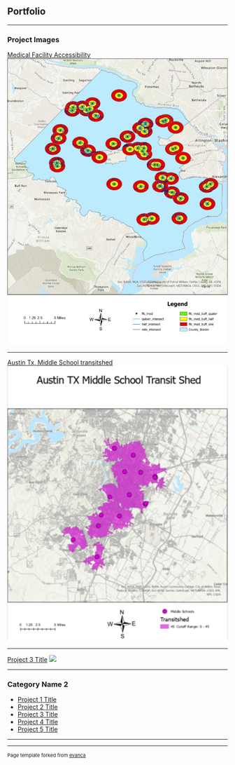 ## Portfolio

---

### Project Images

[Medical Facility Accessibility](/sample_page)
<img src="images/PY%20Project%20pic.jpg?raw=true"/>

---
[Austin Tx, Middle School transitshed](/pdf/sample_presentation.pdf)
<img src="images/Austin%20Texas%20Middle%20Schoold%20transit%20shed.png?raw=true"/>

---
[Project 3 Title](http://example.com/)
<img src="images/dummy_thumbnail.jpg?raw=true"/>

---

### Category Name 2

- [Project 1 Title](http://example.com/)
- [Project 2 Title](http://example.com/)
- [Project 3 Title](http://example.com/)
- [Project 4 Title](http://example.com/)
- [Project 5 Title](http://example.com/)

---




---
<p style="font-size:11px">Page template forked from <a href="https://github.com/evanca/quick-portfolio">evanca</a></p>
<!-- Remove above link if you don't want to attibute -->
